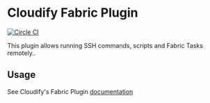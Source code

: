 # Cloudify Fabric Plugin

[![Circle CI](https://circleci.com/gh/cloudify-cosmo/cloudify-fabric-plugin.svg?style=shield)](https://circleci.com/gh/cloudify-cosmo/cloudify-fabric-plugin)

This plugin allows running SSH commands, scripts and Fabric Tasks remotely..

## Usage

See Cloudify's Fabric Plugin [documentation](http://docs.getcloudify.org/latest/plugins/fabric/)

